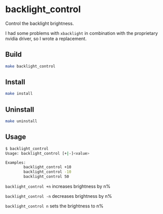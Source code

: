 # backlight_control
Control the backlight brightness.

I had some problems with `xbacklight` in combination with the proprietary nvidia driver, so I wrote a replacement.

## Build
```sh
make backlight_control
```

## Install
```sh
make install
```

## Uninstall
```sh
make uninstall
```

## Usage
```sh
$ backlight_control
Usage: backlight_control [+|-]<value>

Examples:
        backlight_control +10
        backlight_control -10
        backlight_control 50

```

`backlight_control +n` increases brightness by n%

`backlight_control -n` decreases brightness by n%

`backlight_control n` sets the brightness to n%
